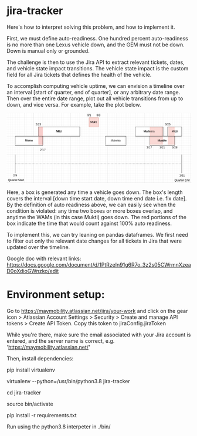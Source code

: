 # jira-tracker

Here's how to interpret solving this problem, and how to implement it.

First, we must define auto-readiness. One hundred percent auto-readiness is no more than one Lexus vehicle down, and the GEM must not be down. Down is manual only or grounded. 

The challenge is then to use the Jira API to extract relevant tickets, dates, and vehicle state impact transitions. The vehicle state impact is the custom field for all Jira tickets that defines the health of the vehicle. 

To accomplish computing vehicle uptime, we can envision a timeline over an interval [start of quarter, end of quarter], or any arbitrary date range. Then over the entire date range, plot out all vehicle transitions from up to down, and vice versa. For example, take the plot below.

![Time Line](resources/img/timeline.png)

Here, a box is generated any time a vehicle goes down. The box's length covers the interval [down time start date, down time end date i.e. fix date]. By the definition of auto readiness above, we can easily see when the condition is violated: any time two boxes or more boxes overlap, and anytime the WAMs (in this case Mukti) goes down. The red portions of the box indicate the time that would count against 100% auto readiness. 

To implement this, we can try leaning on pandas dataframes. We first need to filter out only the relevant date changes for all tickets in Jira that were updated over the timeline. 

Google doc with relevant links: https://docs.google.com/document/d/1PtRzeIn91g6R7o_3z2s05CWrmnXzeaD0oXdioGWnzko/edit

# Environment setup:
Go to https://maymobility.atlassian.net/jira/your-work and click on the gear icon > Atlassian Account Settings > Security > Create and manage API tokens > Create API Token. Copy this token to jiraConfig.jiraToken

While you're there, make sure the email associated with your Jira account is entered, and the server name is correct, e.g. 'https://maymobility.atlassian.net/'

Then, install dependencies:

pip install virtualenv

virtualenv --python=/usr/bin/python3.8 jira-tracker

cd jira-tracker

source bin/activate

pip install -r requirements.txt

Run using the python3.8 interpeter in ./bin/


